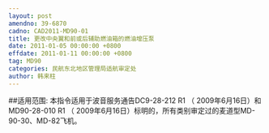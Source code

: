 ```yaml
---
layout: post
amendno: 39-6870
cadno: CAD2011-MD90-01
title: 更改中央翼和前或后辅助燃油箱的燃油增压泵
date: 2011-01-05 00:00:00 +0800
effdate: 2011-01-11 00:00:00 +0800
tag: MD90
categories: 民航东北地区管理局适航审定处
author: 韩来柱
---
```


##适用范围:
本指令适用于波音服务通告DC9-28-212 R1 （ 2009年6月16日）和MD90-28-010 R1 （ 2009年6月16日）标明的，所有类别审定过的麦道型MD-90-30、MD-82飞机。

